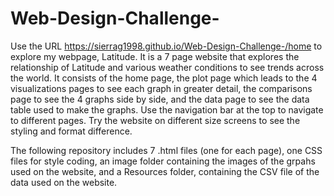 # Web-Design-Challenge-

Use the URL https://sierrag1998.github.io/Web-Design-Challenge-/home to explore my webpage, Latitude. It is a 7 page website that explores the relationship of Latitude and various weather conditions to see trends across the world. It consists of the home page, the plot page which leads to the 4 visualizations pages to see each graph in greater detail, the comparisons page to see the 4 graphs side by side, and the data page to see the data table used to make the graphs. Use the navigation bar at the top to navigate to different pages. Try the website on different size screens to see the styling and format difference. 


The following repository includes 7 .html files (one for each page), one CSS files for style coding, an image folder containing the images of the grpahs used on the website, and a Resources folder, containing the CSV file of the data used on the website. 
